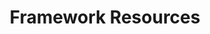 ---
title: Framework Resources
permalink: /resources/framework/
category: framework
layout: resources
---